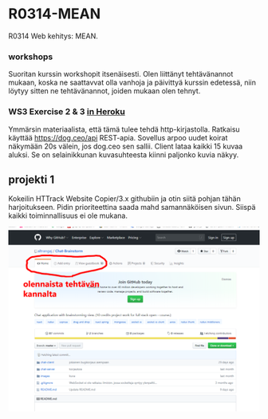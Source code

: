 # R0314-MEAN
R0314 Web kehitys: MEAN.

### workshops
Suoritan kurssin workshopit itsenäisesti. Olen liittänyt tehtävänannot mukaan, koska ne saattavvat olla vanhoja ja päivittyä kurssin edetessä, niin löytyy sitten ne tehtävänannot, joiden mukaan olen tehnyt.

### WS3 Exercise 2 & 3 [in Heroku](https://koiranayttely.herokuapp.com/)
Ymmärsin materiaalista, että tämä tulee tehdä http-kirjastolla. Ratkaisu käyttää https://dog.ceo/api REST-apia. Sovellus arpoo uudet koirat näkymään 20s välein, jos dog.ceo sen sallii. Client lataa kaikki 15 kuvaa aluksi. Se on selainikkunan kuvasuhteesta kiinni paljonko kuvia näkyy.

## projekti 1
Kokeilin  HTTrack Website Copier/3.x githubiin ja otin siitä pohjan tähän harjoitukseen. Pidin prioriteettina saada mahd samannäköisen sivun. Siispä kaikki toiminnallisuus ei ole mukana.

![Image of copied github.com](https://raw.githubusercontent.com/altrangaj/R0314-MEAN/master/projekti1/Capture.PNG?token=ALUVVLQ7ZPFDA4BXAGBWVQ26J5E44)
